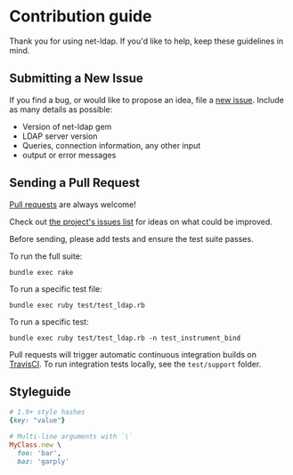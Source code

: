 # Contribution guide

Thank you for using net-ldap. If you'd like to help, keep these guidelines in
mind.

## Submitting a New Issue

If you find a bug, or would like to propose an idea, file a [new issue][issues].
Include as many details as possible:

- Version of net-ldap gem
- LDAP server version
- Queries, connection information, any other input
- output or error messages

## Sending a Pull Request

[Pull requests][pr] are always welcome!

Check out [the project's issues list][issues] for ideas on what could be improved.

Before sending, please add tests and ensure the test suite passes.

To run the full suite:

  `bundle exec rake`

To run a specific test file:

  `bundle exec ruby test/test_ldap.rb`

To run a specific test:

  `bundle exec ruby test/test_ldap.rb -n test_instrument_bind`

Pull requests will trigger automatic continuous integration builds on
[TravisCI][travis]. To run integration tests locally, see the `test/support`
folder.

## Styleguide

```ruby
# 1.9+ style hashes
{key: "value"}

# Multi-line arguments with `\`
MyClass.new \
  foo: 'bar',
  baz: 'garply'
```

[issues]: https://github.com/ruby-ldap/ruby-net-ldap/issues
[pr]: https://help.github.com/articles/using-pull-requests
[travis]: https://travis-ci.org/ruby-ldap/ruby-net-ldap
